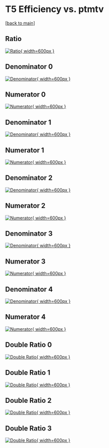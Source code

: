 # T5 Efficiency vs. ptmtv

[[back to main](./)]



## Ratio

[![Ratio](../mtv/var/T5_loweta_11_1_eff_ptmtv.png){ width=600px }](../mtv/var/T5_loweta_11_1_eff_ptmtv.pdf)

## Denominator 0

[![Denominator](../mtv/den/T5_loweta_11_1_eff_ptmtv_den0.png){ width=600px }](../mtv/den/T5_loweta_11_1_eff_ptmtv_den0.pdf)

## Numerator 0

[![Numerator](../mtv/num/T5_loweta_11_1_eff_ptmtv_num0.png){ width=600px }](../mtv/num/T5_loweta_11_1_eff_ptmtv_num0.pdf)

## Denominator 1

[![Denominator](../mtv/den/T5_loweta_11_1_eff_ptmtv_den1.png){ width=600px }](../mtv/den/T5_loweta_11_1_eff_ptmtv_den1.pdf)

## Numerator 1

[![Numerator](../mtv/num/T5_loweta_11_1_eff_ptmtv_num1.png){ width=600px }](../mtv/num/T5_loweta_11_1_eff_ptmtv_num1.pdf)

## Denominator 2

[![Denominator](../mtv/den/T5_loweta_11_1_eff_ptmtv_den2.png){ width=600px }](../mtv/den/T5_loweta_11_1_eff_ptmtv_den2.pdf)

## Numerator 2

[![Numerator](../mtv/num/T5_loweta_11_1_eff_ptmtv_num2.png){ width=600px }](../mtv/num/T5_loweta_11_1_eff_ptmtv_num2.pdf)

## Denominator 3

[![Denominator](../mtv/den/T5_loweta_11_1_eff_ptmtv_den3.png){ width=600px }](../mtv/den/T5_loweta_11_1_eff_ptmtv_den3.pdf)

## Numerator 3

[![Numerator](../mtv/num/T5_loweta_11_1_eff_ptmtv_num3.png){ width=600px }](../mtv/num/T5_loweta_11_1_eff_ptmtv_num3.pdf)

## Denominator 4

[![Denominator](../mtv/den/T5_loweta_11_1_eff_ptmtv_den4.png){ width=600px }](../mtv/den/T5_loweta_11_1_eff_ptmtv_den4.pdf)

## Numerator 4

[![Numerator](../mtv/num/T5_loweta_11_1_eff_ptmtv_num4.png){ width=600px }](../mtv/num/T5_loweta_11_1_eff_ptmtv_num4.pdf)

## Double Ratio 0

[![Double Ratio](../mtv/ratio/T5_loweta_11_1_eff_ptmtv_ratio0.png){ width=600px }](../mtv/ratio/T5_loweta_11_1_eff_ptmtv_ratio0.pdf)

## Double Ratio 1

[![Double Ratio](../mtv/ratio/T5_loweta_11_1_eff_ptmtv_ratio1.png){ width=600px }](../mtv/ratio/T5_loweta_11_1_eff_ptmtv_ratio1.pdf)

## Double Ratio 2

[![Double Ratio](../mtv/ratio/T5_loweta_11_1_eff_ptmtv_ratio2.png){ width=600px }](../mtv/ratio/T5_loweta_11_1_eff_ptmtv_ratio2.pdf)

## Double Ratio 3

[![Double Ratio](../mtv/ratio/T5_loweta_11_1_eff_ptmtv_ratio3.png){ width=600px }](../mtv/ratio/T5_loweta_11_1_eff_ptmtv_ratio3.pdf)

